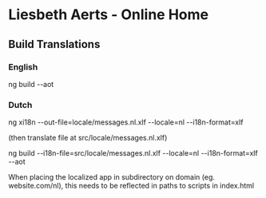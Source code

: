 # Liesbeth Aerts - Online Home

## Build Translations

### English
ng build --aot

### Dutch
ng xi18n --out-file=locale/messages.nl.xlf --locale=nl --i18n-format=xlf

(then translate file at src/locale/messages.nl.xlf)

ng build --i18n-file=src/locale/messages.nl.xlf --locale=nl --i18n-format=xlf --aot

When placing the localized app in subdirectory on domain (eg. website.com/nl), this needs to be reflected in paths to scripts in index.html
